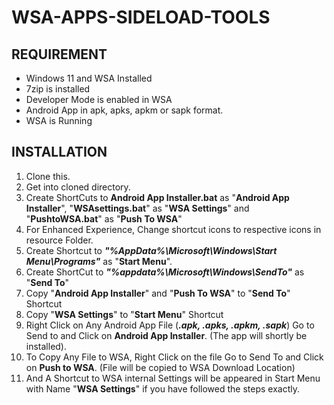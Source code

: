 # WSA-APPS-SIDELOAD-TOOLS

## REQUIREMENT

 * Windows 11 and WSA Installed
 * 7zip is installed
 * Developer Mode is enabled in WSA
 * Android App in apk, apks, apkm or sapk format.
 * WSA is Running
 
## INSTALLATION

 1.  Clone this.
 2.  Get into cloned directory.
 3.  Create ShortCuts to **Android App Installer.bat** as "**Android App Installer**",
     "**WSAsettings.bat**" as "**WSA Settings**" and "**PushtoWSA.bat**" as "**Push To WSA**"
 4.  For Enhanced Experience, Change shortcut icons to respective icons in
     resource Folder.
 5.  Create Shortcut to ***"%AppData%\Microsoft\Windows\Start Menu\Programs"*** as
     "**Start Menu**".
 6.  Create ShortCut to ***"%appdata%\Microsoft\Windows\SendTo"*** as "**Send To**"
 7.  Copy "**Android App Installer**" and "**Push To WSA**" to "**Send To**" Shortcut
 8.  Copy "**WSA Settings**" to "**Start Menu**" Shortcut
 9.  Right Click on Any Android App File (***.apk, .apks, .apkm, .sapk***) Go to Send
     to and Click on **Android App Installer**. (The app will shortly be installed).
 10. To Copy Any File to WSA, Right Click on the file Go to Send To and Click on
     **Push to WSA**. (File will be copied to WSA Download Location)
 11. And A Shortcut to WSA internal Settings will be appeared in Start Menu with
     Name "**WSA Settings**" if you have followed the steps exactly.
